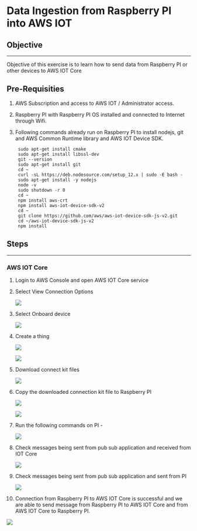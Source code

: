 # Data Ingestion from Raspberry PI into AWS IOT

## Objective
---

Objective of this exercise is to learn how to send data from Raspberry PI or other devices to AWS IOT Core

## Pre-Requisities

1. AWS Subscription and access to AWS IOT / Administrator access.
2. Raspberry PI with Raspberry PI OS installed and connected to Internet through Wifi.
3. Following commands already run on Raspberry PI to install nodejs, git and AWS Common Runtime library and AWS IOT Device SDK.
    
        sudo apt-get install cmake
        sudo apt-get install libssl-dev
        git --version
        sudo apt-get install git
        cd ~
        curl -sL https://deb.nodesource.com/setup_12.x | sudo -E bash -
        sudo apt-get install -y nodejs
        node -v
        sudo shutdown -r 0
        cd ~
        npm install aws-crt        
        npm install aws-iot-device-sdk-v2
        cd ~
        git clone https://github.com/aws/aws-iot-device-sdk-js-v2.git
        cd ~/aws-iot-device-sdk-js-v2
        npm install

## Steps
---

### AWS IOT Core

1. Login to AWS Console and open AWS IOT Core service
2. Select View Connection Options

   ![](src/images/AWSConnect.png)
3. Select Onboard device

   ![](src/images/AWSConnect_OnBoardDevice.png)

4. Create a thing
   
   ![](src/images/AWSConnect_Platform.png)

   ![](src/images/AWSConnect_Thing.png)

5. Download connect kit files

   ![](src/images/AWSConnect_DownloadKit.png)

6. Copy the downloaded connection kit file to Raspberry PI

   ![](src/images/AWSConnect_Copy_Connection.png) 

   ![](src/images/AWSConnect_CopiedData.png) 

7. Run the following commands on PI -

   ![](src/images/PICommands.png)

8. Check messages being sent from pub sub application and received from IOT Core

   ![](src/images/PIMessages.png)

9. Check messages being sent from pub sub application and sent from PI

   ![](src/images/AWSIOTCoreMessage.png)

10. Connection from Raspberry PI to AWS IOT Core is successful and we are able to send message from Raspberry PI to AWS IOT Core and from AWS IOT Core to Raspberry PI.

   ![](src/images/PIConnectionSuccess.png)
